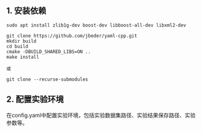 ## 1. 安装依赖

```
sudo apt install zlib1g-dev boost-dev libboost-all-dev libxml2-dev
```

```
git clone https://github.com/jbeder/yaml-cpp.git
mkdir build
cd build
cmake -DBUILD_SHARED_LIBS=ON ..
make install

或

git clone --recurse-submodules
```

## 2. 配置实验环境
在config.yaml中配置实验环境，包括实验数据集路径、实验结果保存路径、实验参数等。